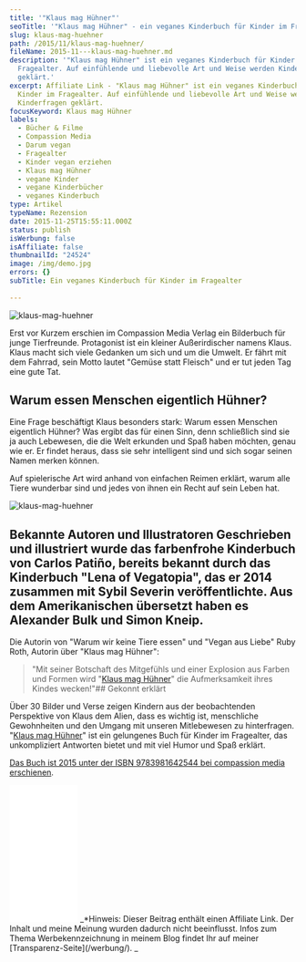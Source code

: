 ```yaml
---
title: '"Klaus mag Hühner"'
seoTitle: '"Klaus mag Hühner" - ein veganes Kinderbuch für Kinder im Fragealter'
slug: klaus-mag-huehner
path: /2015/11/klaus-mag-huehner/
fileName: 2015-11---klaus-mag-huehner.md
description: '"Klaus mag Hühner" ist ein veganes Kinderbuch für Kinder im
  Fragealter. Auf einfühlende und liebevolle Art und Weise werden Kinderfragen
  geklärt.'
excerpt: Affiliate Link - "Klaus mag Hühner" ist ein veganes Kinderbuch für
  Kinder im Fragealter. Auf einfühlende und liebevolle Art und Weise werden
  Kinderfragen geklärt.
focusKeyword: Klaus mag Hühner
labels:
  - Bücher & Filme
  - Compassion Media
  - Darum vegan
  - Fragealter
  - Kinder vegan erziehen
  - Klaus mag Hühner
  - vegane Kinder
  - vegane Kinderbücher
  - veganes Kinderbuch
type: Artikel
typeName: Rezension
date: 2015-11-25T15:55:11.000Z
status: publish
isWerbung: false
isAffiliate: false
thumbnailId: "24524"
image: /img/demo.jpg
errors: {}
subTitle: Ein veganes Kinderbuch für Kinder im Fragealter
  
---
```


![klaus-mag-huehner](http://cardamonchai.com/wp-content/uploads/2019/06/klaus-mag-huehner-2-400x267.jpg)

Erst vor Kurzem [](https://amzn.to/2MJP2An) erschien im Compassion Media Verlag
ein Bilderbuch für junge Tierfreunde. Protagonist ist ein kleiner Außerirdischer
namens Klaus. Klaus macht sich viele Gedanken um sich und um die Umwelt. Er
fährt mit dem Fahrrad, sein Motto lautet "Gemüse statt Fleisch" und er tut jeden
Tag eine gute Tat.

## Warum essen Menschen eigentlich Hühner?

Eine Frage beschäftigt Klaus besonders stark: Warum essen Menschen eigentlich
Hühner? Was ergibt das für einen Sinn, denn schließlich sind sie ja auch
Lebewesen, die die Welt erkunden und Spaß haben möchten, genau wie er. Er findet
heraus, dass sie sehr intelligent sind und sich sogar seinen Namen merken
können.

Auf spielerische Art wird anhand von einfachen Reimen erklärt, warum alle Tiere
wunderbar sind und jedes von ihnen ein Recht auf sein Leben hat.

![klaus-mag-huehner](http://cardamonchai.com/wp-content/uploads/2019/06/klaus-mag-huehner-1-400x267.jpg)

## Bekannte Autoren und Illustratoren [](https://amzn.to/2MJP2An) Geschrieben und illustriert wurde das farbenfrohe Kinderbuch von Carlos Patiño, bereits bekannt durch das Kinderbuch "Lena of Vegatopia", das er 2014 zusammen mit Sybil Severin veröffentlichte. Aus dem Amerikanischen übersetzt haben es Alexander Bulk und Simon Kneip.

Die Autorin von "Warum wir keine Tiere essen" und "Vegan aus Liebe" Ruby Roth,
Autorin über "Klaus mag Hühner":

> "Mit seiner Botschaft des Mitgefühls und einer Explosion aus Farben und Formen
> wird "[Klaus mag Hühner](https://amzn.to/2MJP2An)" die Aufmerksamkeit ihres
> Kindes wecken!"## Gekonnt erklärt

Über 30 Bilder und Verse zeigen Kindern aus der beobachtenden Perspektive von
Klaus dem Alien, dass es wichtig ist, menschliche Gewohnheiten und den Umgang
mit unseren Mitlebewesen zu hinterfragen.
"[Klaus mag Hühner](https://amzn.to/2MJP2An)" ist ein gelungenes Buch für Kinder
im Fragealter, das unkompliziert Antworten bietet und mit viel Humor und Spaß
erklärt.

[Das Buch ist 2015 unter der ISBN 9783981642544 bei compassion media erschienen](https://amzn.to/2MJP2An).

<iframe style="width: 120px; height: 240px;" src="//ws-eu.amazon-adsystem.com/widgets/q?ServiceVersion=20070822&amp;OneJS=1&amp;Operation=GetAdHtml&amp;MarketPlace=DE&amp;source=ac&amp;ref=qf_sp_asin_til&amp;ad_type=product_link&amp;tracking_id=cardamonchai-21&amp;marketplace=amazon&amp;region=DE&amp;placement=3981642546&amp;asins=3981642546&amp;linkId=1557346c08647539d352edc6f557dd50&amp;show_border=true&amp;link_opens_in_new_window=true&amp;price_color=c4c4c4&amp;title_color=5c9b72&amp;bg_color=ffffff" frameborder="0" marginwidth="0" marginheight="0" scrolling="no"></iframe> _*Hinweis: Dieser Beitrag enthält einen Affiliate Link. Der Inhalt und meine Meinung wurden dadurch nicht beeinflusst. Infos zum Thema Werbekennzeichnung in meinem Blog findet Ihr auf meiner  [Transparenz-Seite](/werbung/). _

  